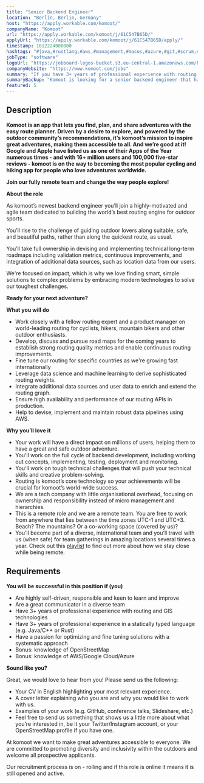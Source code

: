 ```yaml
---
title: "Senior Backend Engineer"
location: "Berlin, Berlin, Germany"
host: "https://apply.workable.com/komoot/"
companyName: "Komoot"
url: "https://apply.workable.com/komoot/j/61C547B65D/"
applyUrl: "https://apply.workable.com/komoot/j/61C547B65D/apply/"
timestamp: 1612224000000
hashtags: "#java,#rustlang,#aws,#management,#macos,#azure,#git,#scrum,#monitoring,#optimization"
jobType: "software"
logoUrl: "https://jobboard-logos-bucket.s3.eu-central-1.amazonaws.com/komoot"
companyWebsite: "https://www.komoot.com/jobs"
summary: "If you have 3+ years of professional experience with routing and GIS technologies, consider applying to Komoot's job post for a new senior backend engineer."
summaryBackup: "Komoot is looking for a senior backend engineer that has experience in: #java, #rustlang, #aws."
featured: 5
---
```


## Description

**Komoot is an app that lets you find, plan, and share adventures with the easy route planner. Driven by a desire to explore, and powered by the outdoor community’s recommendations, it’s komoot’s mission to inspire great adventures, making them accessible to all. And we’re good at it! Google and Apple have listed us as one of their Apps of the Year numerous times - and with 16+ million users and 100,000 five-star reviews - komoot is on the way to becoming the most popular cycling and hiking app for people who love adventures worldwide.**

**Join our fully remote team and change the way people explore!**

**About the role**

As komoot’s newest backend engineer you’ll join a highly-motivated and agile team dedicated to building the world’s best routing engine for outdoor sports.

You’ll rise to the challenge of guiding outdoor lovers along suitable, safe, and beautiful paths, rather than along the quickest route, as usual.

You’ll take full ownership in devising and implementing technical long-term roadmaps including validation metrics, continuous improvements, and integration of additional data sources, such as location data from our users.

We're focused on impact, which is why we love finding smart, simple solutions to complex problems by embracing modern technologies to solve our toughest challenges.

**Ready for your next adventure?**

**What you will do**

*   Work closely with a fellow routing expert and a product manager on world-leading routing for cyclists, hikers, mountain bikers and other outdoor enthusiasts.
*   Develop, discuss and pursue road maps for the coming years to establish strong routing quality metrics and enable continuous routing improvements.
*   Fine tune our routing for specific countries as we're growing fast internationally
*   Leverage data science and machine learning to derive sophisticated routing weights.
*   Integrate additional data sources and user data to enrich and extend the routing graph.
*   Ensure high availability and performance of our routing APIs in production.
*   Help to devise, implement and maintain robust data pipelines using AWS.

**Why you’ll love it**

*   Your work will have a direct impact on millions of users, helping them to have a great and safe outdoor adventure.
*   You’ll work on the full cycle of backend development, including working out concepts, implementing, testing, deployment and monitoring.
*   You'll work on tough technical challenges that will push your technical skills and creative problem-solving.
*   Routing is komoot’s core technology so your achievements will be crucial for komoot’s world-wide success.
*   We are a tech company with little organisational overhead, focusing on ownership and responsibility instead of micro management and hierarchies.
*   This is a remote role and we are a remote team. You are free to work from anywhere that lies between the time zones UTC-1 and UTC+3. Beach? The mountains? Or a co-working space (covered by us)?
*   You’ll become part of a diverse, international team and you’ll travel with us (when safe) for team gatherings in amazing locations several times a year. Check out this [playlist](https://bit.ly/39xtIrn) to find out more about how we stay close while being remote.

## Requirements

**You will be successful in this position if (you)**

*   Are highly self-driven, responsible and keen to learn and improve
*   Are a great communicator in a diverse team
*   Have 3+ years of professional experience with routing and GIS technologies
*   Have 3+ years of professional experience in a statically typed language (e.g. Java/C++ or Rust)
*   Have a passion for optimizing and fine tuning solutions with a systematic approach
*   Bonus: knowledge of OpenStreetMap
*   Bonus: knowledge of AWS/Google Cloud/Azure

**Sound like you?**

Great, we would love to hear from you! Please send us the following:

*   Your CV in English highlighting your most relevant experience.
*   A cover letter explaining who you are and why you would like to work with us.
*   Examples of your work (e.g. GitHub, conference talks, Slideshare, etc.)
*   Feel free to send us something that shows us a little more about what you’re interested in, be it your Twitter/Instagram account, or your OpenStreetMap profile if you have one.

At komoot we want to make great adventures accessible to everyone. We are committed to promoting diversity and inclusivity within the outdoors and welcome all prospective applicants.

Our recruitment process is on - rolling and if this role is online it means it is still opened and active.
